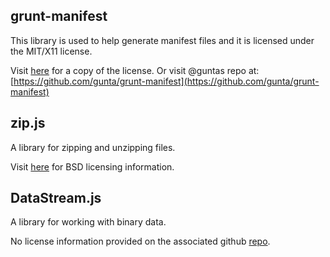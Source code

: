 ## grunt-manifest

This library is used to help generate manifest files and it is licensed under the MIT/X11 license.

Visit [here](https://github.com/gunta/grunt-manifest/blob/master/LICENSE-MIT) for a copy of the license. Or visit @guntas repo at: [https://github.com/gunta/grunt-manifest](https://github.com/gunta/grunt-manifest)


## zip.js

A library for zipping and unzipping files.

Visit [here](https://github.com/gildas-lormeau/zip.js) for BSD licensing information.

## DataStream.js

A library for working with binary data. 

No license information provided on the associated github [repo](https://github.com/kig/DataStream.js).
